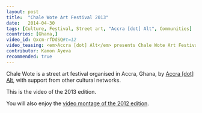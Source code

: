 ```yaml
---
layout: post
title:  "Chale Wote Art Festival 2013"
date:   2014-04-30
tags: [Culture, Festival, Street art, "Accra [dot] Alt", Communities]
countries: [Ghana,]
video_id: Qxcm-rfDdSQ#t=12
video_teasing: <em>Accra [dot] Alt</em> presents Chale Wote Art Festival 2013.
contributor: Kamon Ayeva
recommended: true
---
```


Chale Wote is a street art festival organised in Accra, Ghana, by [Accra [dot] Alt](http://accradotalttours.wordpress.com/about-us/), 
with support from other cultural networks.

This is the video of the 2013 edition.

You will also enjoy the [video montage of the 2012 edition](https://www.youtube.com/watch?v=bQMUwL8GK3I).
